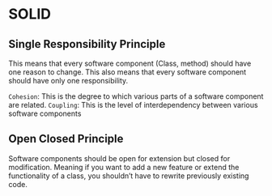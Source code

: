 # SOLID

## Single Responsibility Principle

This means that every software component (Class, method) should have one reason to change.
This also means that every software component should have only one responsibility.

`Cohesion`: This is the degree to which various parts of a software component are related.
`Coupling`: This is the level of interdependency between various software components

## Open Closed Principle

Software components should be open for extension but closed for modification. Meaning if you want to add a new feature or extend the functionality of a class, you shouldn’t have to rewrite previously existing code.
